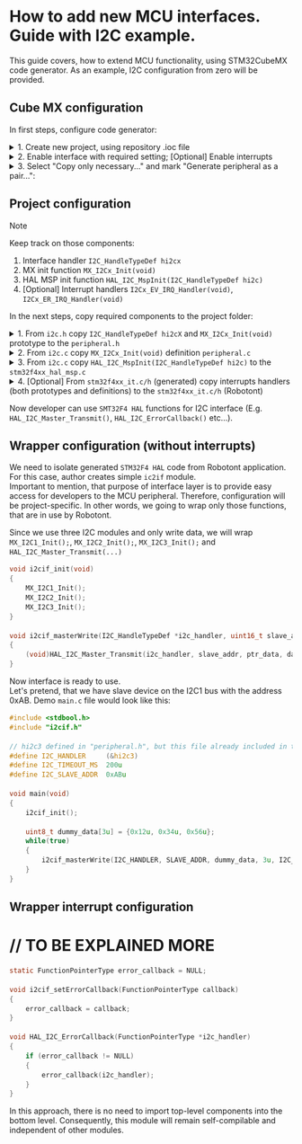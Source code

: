 # How to add new MCU interfaces. Guide with I2C example.

This guide covers, how to extend MCU functionality, using STM32CubeMX code generator.
As an example, I2C configuration from zero will be provided.

## Cube MX configuration

In first steps, configure code generator:
 <details>
    <summary>1. Create new project, using repository .ioc file</br></summary>
    <img align="top" src=".images/i2c_part1.png" width="300">
  </details>

  <details>
    <summary>2. Enable interface with required setting; [Optional] Enable interrupts</br></summary>
      <p float="left">
        <img align="top" src=".images/i2c_part3.png" height="300" />
        <img align="top" src=".images/i2c_part4.png" height="300" /> 
      </p>
  </details>

  <details>
    <summary>3. Select "Copy only necessary..." and mark "Generate peripheral as a pair...":</br></summary>
      <img align="top" src=".images/i2c_part5.png" width="500">
  </details>


## Project configuration

> [!NOTE]  
> Keep track on those components:
> 1. Interface handler `I2C_HandleTypeDef hi2cx`
> 2. MX init function `MX_I2Cx_Init(void)`
> 3. HAL MSP init function `HAL_I2C_MspInit(I2C_HandleTypeDef hi2c)`
> 4. [Optional] Interrupt handlers `I2Cx_EV_IRQ_Handler(void)`, `I2Cx_ER_IRQ_Handler(void)`

In the next steps, copy required components to the project folder:
  <details>
    <summary>1. From <code>i2c.h</code></code> copy <code>I2C_HandleTypeDef hi2cX</code> and <code>MX_I2Cx_Init(void)</code> prototype to the <code>peripheral.h</code></code></br></summary>
    <p float="left">
      <img align="top" src=".images/i2c_part7.png" height="450" />
      <img align="top" src=".images/i2c_part8.png" height="450" /> 
    </p>
  </details> 
  
  <details>
    <summary>2. From <code>i2c.c</code> copy <code>MX_I2Cx_Init(void)</code> definition <code>peripheral.c</code></code></br></summary>
    <img align="top" src=".images/i2c_part9.png" height="450" /> 
  </details> 

  <details>
    <summary>3. From <code>i2c.c</code> copy <code>HAL_I2C_MspInit(I2C_HandleTypeDef hi2c)</code> to the <code>stm32f4xx_hal_msp.c</code></br></summary>
    <img align="top" src=".images/i2c_part10.png" width="800">
  </details> 

  <details>
    <summary>4. [Optional] From <code>stm32f4xx_it.c/h</code> (generated) copy interrupts handlers (both prototypes and definitions) to the <code>stm32f4xx_it.c/h</code> (Robotont)</br></summary>
    <p float="left">
      <img align="top" src=".images/i2c_part11.png" height="450" />
      <img align="top" src=".images/i2c_part12.png" height="450" /> 
    </p>
  </details> 

Now developer can use `SMT32F4 HAL` functions for I2C interface (E.g. `HAL_I2C_Master_Transmit()`, `HAL_I2C_ErrorCallback()` etc...).


## Wrapper configuration (without interrupts)

We need to isolate generated `STM32F4 HAL` code from Robotont application. For this case, author creates simple `ic2if` module. </br>
Important to mention, that purpose of interface layer is to provide easy access for developers to the MCU peripheral. Therefore, configuration will be project-specific. In other words, we going to wrap only those functions, that are in use by Robotont. 

Since we use three I2C modules and only write data, we will wrap `MX_I2C1_Init();`, `MX_I2C2_Init();`, `MX_I2C3_Init();` and `HAL_I2C_Master_Transmit(...)`
```c
void i2cif_init(void)
{
    MX_I2C1_Init();
    MX_I2C2_Init();
    MX_I2C3_Init();
}

void i2cif_masterWrite(I2C_HandleTypeDef *i2c_handler, uint16_t slave_addr, uint8_t *ptr_data, uint16_t data_size, uint32_t timeout_ms)
{
    (void)HAL_I2C_Master_Transmit(i2c_handler, slave_addr, ptr_data, data_size, timeout_ms);
}
```

Now interface is ready to use. </br>
Let's pretend, that we have slave device on the I2C1 bus with the address 0xAB. Demo `main.c` file would look like this:
```c
#include <stdbool.h>
#include "i2cif.h"

// hi2c3 defined in "peripheral.h", but this file already included in the "i2cif.h"
#define I2C_HANDLER     (&hi2c3) 
#define I2C_TIMEOUT_MS  200u
#define I2C_SLAVE_ADDR  0xABu

void main(void)
{
    i2cif_init();

    uint8_t dummy_data[3u] = {0x12u, 0x34u, 0x56u};
    while(true)
    {
        i2cif_masterWrite(I2C_HANDLER, SLAVE_ADDR, dummy_data, 3u, I2C_TIMEOUT_MS);
    }
}
```

## Wrapper interrupt configuration

# // TO BE EXPLAINED MORE

```c
static FunctionPointerType error_callback = NULL; 

void i2cif_setErrorCallback(FunctionPointerType callback)
{
    error_callback = callback;
}

void HAL_I2C_ErrorCallback(FunctionPointerType *i2c_handler)
{
    if (error_callback != NULL)
    {
        error_callback(i2c_handler);
    }
}
```

In this approach, there is no need to import top-level components into the bottom level. Consequently, this module will remain self-compilable and independent of other modules.
